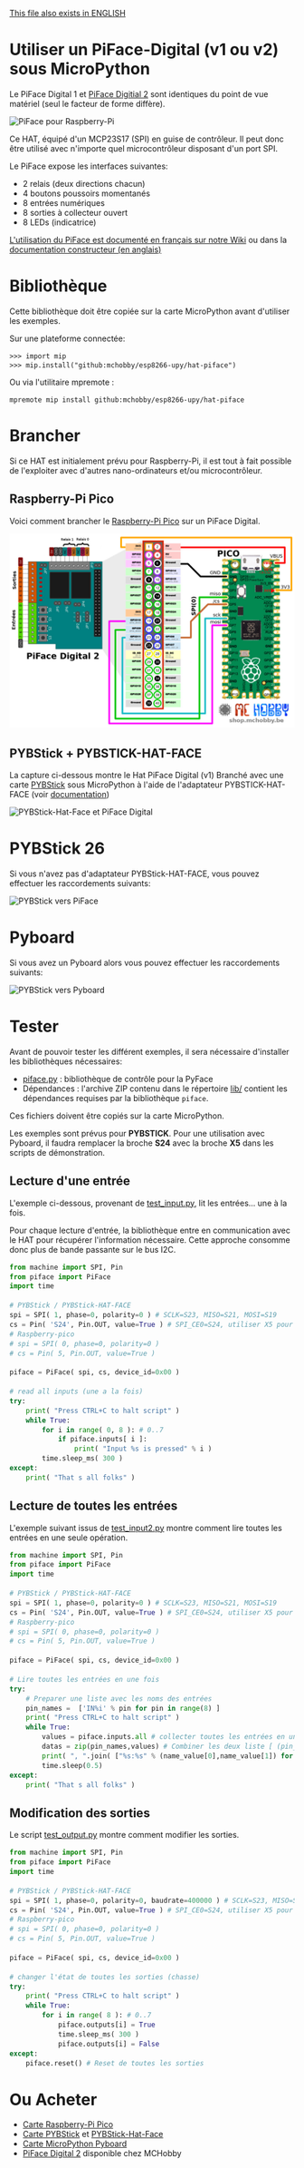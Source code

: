 [This file also exists in ENGLISH](readme_ENG.md)

# Utiliser un PiFace-Digital (v1 ou v2) sous MicroPython

Le PiFace Digital 1 et [PiFace Digitial 2](https://shop.mchobby.be/fr/pi-hats/221-piface-digital-2-pour-raspberry-pi-3232100002210.html) sont identiques du point de vue matériel (seul le facteur de forme diffère).

![PiFace pour Raspberry-Pi](docs/_static/piface.jpg)

Ce HAT, équipé d'un MCP23S17 (SPI) en guise de contrôleur. Il peut donc être utilisé avec n'importe quel microcontrôleur disposant d'un port SPI.

Le PiFace expose les interfaces suivantes:
* 2 relais (deux directions chacun)
* 4 boutons poussoirs momentanés
* 8 entrées numériques
* 8 sorties à collecteur ouvert
* 8 LEDs (indicatrice)

[L'utilisation du PiFace est documenté en français sur notre Wiki](https://wiki.mchobby.be/index.php?title=PiFace2-Manuel) ou dans la [documentation constructeur (en anglais)](http://df.mchobby.be/RASP-PIFACE-DIGITAL2/Operating-Instruction.pdf)

# Bibliothèque

Cette bibliothèque doit être copiée sur la carte MicroPython avant d'utiliser les exemples.

Sur une plateforme connectée:

```
>>> import mip
>>> mip.install("github:mchobby/esp8266-upy/hat-piface")
```

Ou via l'utilitaire mpremote :

```
mpremote mip install github:mchobby/esp8266-upy/hat-piface
```

# Brancher

Si ce HAT est initialement prévu pour Raspberry-Pi, il est tout à fait possible de l'exploiter avec d'autres nano-ordinateurs et/ou microcontrôleur.

## Raspberry-Pi Pico

Voici comment brancher le [Raspberry-Pi Pico](https://shop.mchobby.be/fr/pico-raspberry-pi/2025-pico-rp2040-microcontroleur-2-coeurs-raspberry-pi-3232100020252.html) sur un PiFace Digital.

![Raspberry-Pi Pico et PiFace Digital](docs/_static/pico-to-piface.jpg)


## PYBStick + PYBSTICK-HAT-FACE
La capture ci-dessous montre le Hat PiFace Digital (v1) Branché avec une carte [PYBStick](https://shop.mchobby.be/fr/micropython/1844-pybstick-standard-26-micropython-et-arduino-3232100018440-garatronic.html) sous MicroPython à l'aide de l'adaptateur PYBSTICK-HAT-FACE (voir [documentation](https://shop.mchobby.be/fr/micropython/1935-interface-pybstick-vers-raspberry-pi-3232100019355.html))

![PYBStick-Hat-Face et PiFace Digital](docs/_static/pybstick-hat-face-to-piface.jpg)

# PYBStick 26
Si vous n'avez pas d'adaptateur PYBStick-HAT-FACE, vous pouvez effectuer les raccordements suivants:

![PYBStick vers PiFace](docs/_static/pybstick-to-piface.jpg)

# Pyboard
Si vous avez un Pyboard alors vous pouvez effectuer les raccordements suivants:

![PYBStick vers Pyboard](docs/_static/pybstick-to-pyboard.jpg)

# Tester

Avant de pouvoir tester les différent exemples, il sera nécessaire d'installer les bibliothèques nécessaires:
* [piface.py](lib/piface.py) : bibliothèque de contrôle pour la PyFace
* Dépendances : l'archive ZIP contenu dans le répertoire [lib/](lib) contient les dépendances requises par la bibliothèque `piface`.

Ces fichiers doivent être copiés sur la carte MicroPython.

Les exemples sont prévus pour __PYBSTICK__. Pour une utilisation avec Pyboard, il faudra remplacer la broche __S24__ avec la broche __X5__ dans les scripts de démonstration.

## Lecture d'une entrée

L'exemple ci-dessous, provenant de [test_input.py](examples/test_input.py), lit les entrées... une à la fois.

Pour chaque lecture d'entrée, la bibliothèque entre en communication avec le HAT pour récupérer l'information nécessaire. Cette approche consomme donc plus de bande passante sur le bus I2C.

``` python
from machine import SPI, Pin
from piface import PiFace
import time

# PYBStick / PYBStick-HAT-FACE
spi = SPI( 1, phase=0, polarity=0 ) # SCLK=S23, MISO=S21, MOSI=S19
cs = Pin( 'S24', Pin.OUT, value=True ) # SPI_CE0=S24, utiliser X5 pour Pyboard
# Raspberry-pico
# spi = SPI( 0, phase=0, polarity=0 )
# cs = Pin( 5, Pin.OUT, value=True )

piface = PiFace( spi, cs, device_id=0x00 )

# read all inputs (une a la fois)
try:
	print( "Press CTRL+C to halt script" )
	while True:
		for i in range( 0, 8 ): # 0..7
			if piface.inputs[ i ]:
				print( "Input %s is pressed" % i )
		time.sleep_ms( 300 )
except:
	print( "That s all folks" )
```

## Lecture de toutes les entrées
L'exemple suivant issus de [test_input2.py](examples/test_input2.py) montre comment lire toutes les entrées en une seule opération.

``` python
from machine import SPI, Pin
from piface import PiFace
import time

# PYBStick / PYBStick-HAT-FACE
spi = SPI( 1, phase=0, polarity=0 ) # SCLK=S23, MISO=S21, MOSI=S19
cs = Pin( 'S24', Pin.OUT, value=True ) # SPI_CE0=S24, utiliser X5 pour Pyboard
# Raspberry-pico
# spi = SPI( 0, phase=0, polarity=0 )
# cs = Pin( 5, Pin.OUT, value=True )

piface = PiFace( spi, cs, device_id=0x00 )

# Lire toutes les entrées en une fois
try:
	# Preparer une liste avec les noms des entrées
	pin_names =  ['IN%i' % pin for pin in range(8) ]
	print( "Press CTRL+C to halt script" )
	while True:
		values = piface.inputs.all # collecter toutes les entrées en une opération
		datas = zip(pin_names,values) # Combiner les deux liste [ (pin_name0,value0), (pin_name1,value1), ... ]
		print( ", ".join( ["%s:%s" % (name_value[0],name_value[1]) for name_value in datas] ))
		time.sleep(0.5)
except:
	print( "That s all folks" )
```

## Modification des sorties

Le script [test_output.py](examples/test_output.py) montre comment modifier les sorties.

``` python
from machine import SPI, Pin
from piface import PiFace
import time

# PYBStick / PYBStick-HAT-FACE
spi = SPI( 1, phase=0, polarity=0, baudrate=400000 ) # SCLK=S23, MISO=S21, MOSI=S19
cs = Pin( 'S24', Pin.OUT, value=True ) # SPI_CE0=S24, utiliser X5 pour Pyboard
# Raspberry-pico
# spi = SPI( 0, phase=0, polarity=0 )
# cs = Pin( 5, Pin.OUT, value=True )

piface = PiFace( spi, cs, device_id=0x00 )

# changer l'état de toutes les sorties (chasse)
try:
	print( "Press CTRL+C to halt script" )
	while True:
		for i in range( 8 ): # 0..7
			piface.outputs[i] = True
			time.sleep_ms( 300 )
			piface.outputs[i] = False
except:
	piface.reset() # Reset de toutes les sorties
```

# Ou Acheter
* [Carte Raspberry-Pi Pico](https://shop.mchobby.be/fr/pico-raspberry-pi/2025-pico-rp2040-microcontroleur-2-coeurs-raspberry-pi-3232100020252.html)
* [Carte PYBStick](https://shop.mchobby.be/fr/micropython/1844-pybstick-standard-26-micropython-et-arduino-3232100018440-garatronic.html) et [PYBStick-Hat-Face](https://shop.mchobby.be/fr/micropython/1935-interface-pybstick-vers-raspberry-pi-3232100019355.html)
* [Carte MicroPython Pyboard](https://shop.mchobby.be/fr/56-micropython)
* [PiFace Digital 2](https://shop.mchobby.be/fr/pi-hats/221-piface-digital-2-pour-raspberry-pi-3232100002210.html) disponible chez MCHobby
